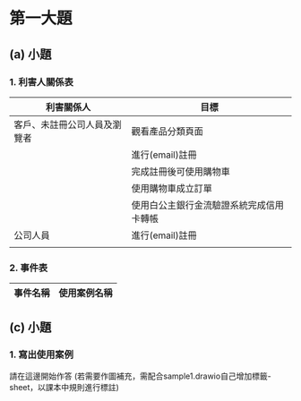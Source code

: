 # 第一大題 
## (a) 小題
### 1. 利害人關係表
|利害關係人|目標|
|-----|-----|
|客戶、未註冊公司人員及瀏覽者|觀看產品分類頁面|
||進行(email)註冊|
||完成註冊後可使用購物車|
||使用購物車成立訂單|
||使用白公主銀行金流驗證系統完成信用卡轉帳|
|公司人員|進行(email)註冊|
|||
### 2. 事件表
|事件名稱|使用案例名稱|
|-----|-----|


## (c) 小題
### 1. 寫出使用案例
請在這邊開始作答
(若需要作圖補充，需配合sample1.drawio自己增加標籤-sheet，以課本中規則進行標註)